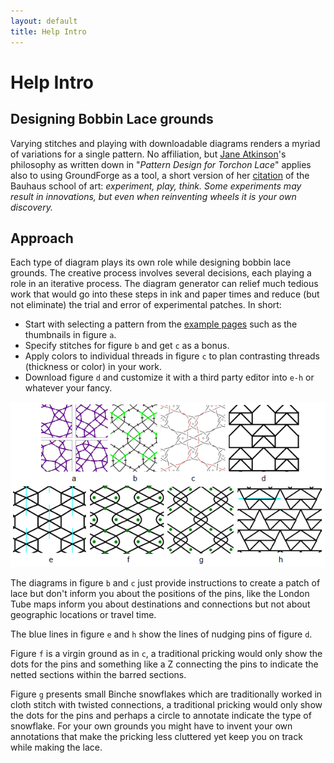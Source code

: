 ```yaml
---
layout: default
title: Help Intro
---
```


Help Intro
==========

Designing Bobbin Lace grounds
-----------------------------

Varying stitches and playing with downloadable diagrams renders
a myriad of variations for a single pattern.
No affiliation, but [Jane Atkinson]'s philosophy as written down in
"_Pattern Design for Torchon Lace_" applies also to using GroundForge as a tool,
a short version of her [citation] of the Bauhaus school of art:
_experiment, play, think. Some experiments may result in innovations,
but even when reinventing wheels it is your own discovery._

[GroundForge]: ../index.html
[Jane Atkinson]: http://www.contemporarylace.com/
[citation]: images/bauhaus.png


Approach
--------

Each type of diagram plays its own role while designing bobbin lace grounds. The creative process involves several decisions, each playing a role in an iterative process.
The diagram generator can relief much tedious work that would go into these steps in ink and paper times and reduce (but not eliminate) the trial and error of experimental patches. In short:

* Start with selecting a pattern from the [example pages](examples) such as the thumbnails in figure `a`.
* Specify stitches for figure `b` and get `c` as a bonus.
* Apply colors to individual threads in figure `c` to plan contrasting threads (thickness or color) in your work.
* Download figure `d` and customize it with a third party editor into `e-h` or whatever your fancy.

![](images/intro.png)

The diagrams in figure `b` and `c` just provide instructions to create a patch of lace
but don't inform you about the positions of the pins,
like the London Tube maps inform you about destinations and connections
but not about geographic locations or travel time.

The blue lines in figure `e` and `h` show the lines of nudging pins of figure `d`.

Figure `f` is a virgin ground as in `c`, a traditional pricking would only show the dots for the pins and something like a Z connecting the pins to indicate the netted sections within the barred sections.

Figure `g` presents small Binche snowflakes which are traditionally worked in cloth stitch with twisted connections, a traditional pricking would only show the dots for the pins and perhaps a circle to annotate indicate the type of snowflake.
For your own grounds you might have to invent your own annotations that make the pricking less cluttered yet keep you on track while making the lace.
